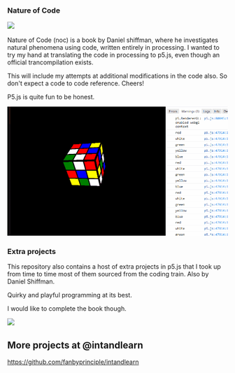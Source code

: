 ### Nature of Code 

![](./my_work/mysterySliders/mysterSlider.gif)

Nature of Code (noc) is a book by Daniel shiffman, where he investigates natural phenomena using code, written entirely in processing. I wanted to try my hand at translating the code in processing to p5.js, even though an official trancompilation exists. 

This will include my attempts at additional modifications in the code also. So don't expect a code to code reference. Cheers!

P5.js is quite fun to be honest.

![](RUBIK.gif)

### Extra projects

This repository also contains a host of extra projects in p5.js that I took up from time to time most of them sourced from the coding train. Also by Daniel Shiffman.

Quirky and playful programming at its best.

I would like to complete the book though.


![](ray_casting.gif)


## More projects at @intandlearn

https://github.com/fanbyprinciple/intandlearn
